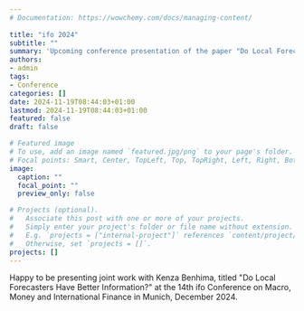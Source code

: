 ```yaml
---
# Documentation: https://wowchemy.com/docs/managing-content/
  
title: "ifo 2024"
subtitle: ""
summary: 'Upcoming conference presentation of the paper "Do Local Forecasters Have Better Information?" at the 14th ifo Conference on Macro, Money and International Finance'
authors: 
- admin
tags:
- Conference
categories: []
date: 2024-11-19T08:44:03+01:00
lastmod: 2024-11-19T08:44:03+01:00
featured: false
draft: false

# Featured image
# To use, add an image named `featured.jpg/png` to your page's folder.
# Focal points: Smart, Center, TopLeft, Top, TopRight, Left, Right, BottomLeft, Bottom, BottomRight.
image:
  caption: ""
  focal_point: ""
  preview_only: false

# Projects (optional).
#   Associate this post with one or more of your projects.
#   Simply enter your project's folder or file name without extension.
#   E.g. `projects = ["internal-project"]` references `content/project/deep-learning/index.md`.
#   Otherwise, set `projects = []`.
projects: []
---
```


Happy to be presenting joint work with Kenza Benhima, titled "Do Local Forecasters Have Better Information?" at the 14th ifo Conference on Macro, Money and International Finance in Munich, December 2024.